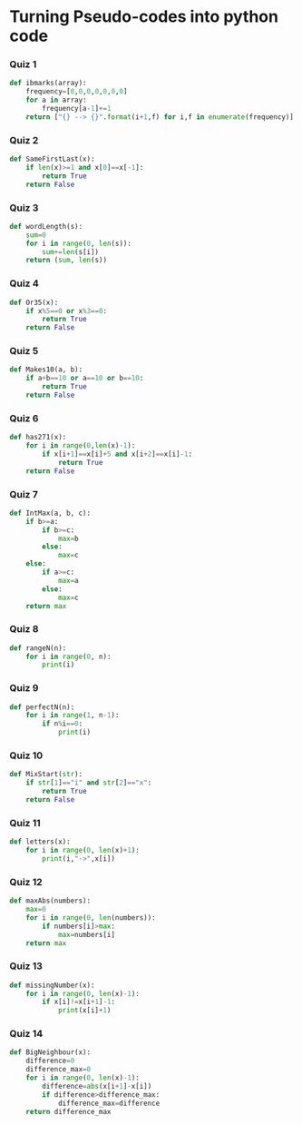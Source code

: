 # Turning Pseudo-codes into python code
### Quiz 1
```py
def ibmarks(array):
    frequency=[0,0,0,0,0,0,0]
    for a in array:
        frequency[a-1]+=1
    return ["{} --> {}".format(i+1,f) for i,f in enumerate(frequency)]
```
### Quiz 2
```py
def SameFirstLast(x):
    if len(x)>=1 and x[0]==x[-1]:
        return True
    return False
```
### Quiz 3
```py
def wordLength(s):
    sum=0
    for i in range(0, len(s)):
        sum+=len(s[i])
    return (sum, len(s))
```
### Quiz 4
```py
def Or35(x):
    if x%5==0 or x%3==0:
        return True
    return False
```
### Quiz 5
```py
def Makes10(a, b):
    if a+b==10 or a==10 or b==10:
        return True
    return False
```
### Quiz 6
```py
def has271(x):
    for i in range(0,len(x)-1):
        if x[i+1]==x[i]+5 and x[i+2]==x[i]-1:
            return True
    return False
```
### Quiz 7
```py
def IntMax(a, b, c):
    if b>=a:
        if b>=c:
            max=b
        else:
            max=c
    else:
        if a>=c:
            max=a
        else:
            max=c
    return max
```
### Quiz 8
```py
def rangeN(n):
    for i in range(0, n):
        print(i)
```
### Quiz 9
```py
def perfectN(n):
    for i in range(1, n-1):
        if n%i==0:
            print(i)
```
### Quiz 10
```py
def MixStart(str):
    if str[1]=="i" and str[2]=="x":
        return True
    return False
```
### Quiz 11
```py
def letters(x):
    for i in range(0, len(x)+1):
        print(i,"->",x[i])
```
### Quiz 12
```py
def maxAbs(numbers):
    max=0
    for i in range(0, len(numbers)):
        if numbers[i]>max:
            max=numbers[i]
    return max
```
### Quiz 13
```py
def missingNumber(x):
    for i in range(0, len(x)-1):
        if x[i]!=x[i+1]-1:
            print(x[i]+1)
```
### Quiz 14
```py
def BigNeighbour(x):
    difference=0
    difference_max=0
    for i in range(0, len(x)-1):
        difference=abs(x[i+1]-x[i])
        if difference>difference_max:
            difference_max=difference
    return difference_max
```

